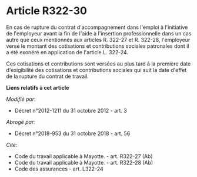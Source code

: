 # Article R322-30

En cas de rupture du contrat d'accompagnement dans l'emploi à l'initiative de l'employeur avant la fin de l'aide à
l'insertion professionnelle dans un cas autre que ceux mentionnés aux articles R. 322-27 et R. 322-28, l'employeur verse le
montant des cotisations et contributions sociales patronales dont il a été exonéré en application de l'article L. 322-24. 

Ces cotisations et contributions sont versées au plus tard à la première date d'exigibilité des cotisations et contributions
sociales qui suit la date d'effet de la rupture du contrat de travail.

**Liens relatifs à cet article**

_Modifié par_:

  - Décret n°2012-1211 du 31 octobre 2012 - art. 3

_Abrogé par_:

  - Décret n°2018-953 du 31 octobre 2018 - art. 56

_Cite_:

  - Code du travail applicable à Mayotte. - art. R322-27 (Ab)
  - Code du travail applicable à Mayotte. - art. R322-28 (Ab)
  - Code des assurances - art. L322-24
